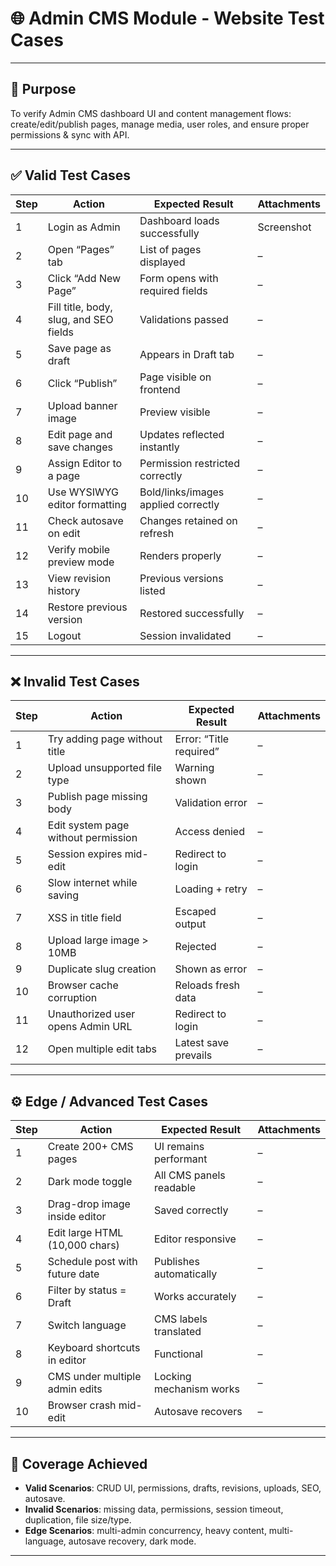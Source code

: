 # 🌐 Admin CMS Module - Website Test Cases

---

## 📌 Purpose
To verify Admin CMS dashboard UI and content management flows: create/edit/publish pages, manage media, user roles, and ensure proper permissions & sync with API.

---

## ✅ Valid Test Cases

| Step | Action | Expected Result | Attachments |
|------|---------|----------------|--------------|
| 1 | Login as Admin | Dashboard loads successfully | Screenshot |
| 2 | Open “Pages” tab | List of pages displayed | – |
| 3 | Click “Add New Page” | Form opens with required fields | – |
| 4 | Fill title, body, slug, and SEO fields | Validations passed | – |
| 5 | Save page as draft | Appears in Draft tab | – |
| 6 | Click “Publish” | Page visible on frontend | – |
| 7 | Upload banner image | Preview visible | – |
| 8 | Edit page and save changes | Updates reflected instantly | – |
| 9 | Assign Editor to a page | Permission restricted correctly | – |
| 10 | Use WYSIWYG editor formatting | Bold/links/images applied correctly | – |
| 11 | Check autosave on edit | Changes retained on refresh | – |
| 12 | Verify mobile preview mode | Renders properly | – |
| 13 | View revision history | Previous versions listed | – |
| 14 | Restore previous version | Restored successfully | – |
| 15 | Logout | Session invalidated | – |

---

## ❌ Invalid Test Cases

| Step | Action | Expected Result | Attachments |
|------|---------|----------------|--------------|
| 1 | Try adding page without title | Error: “Title required” | – |
| 2 | Upload unsupported file type | Warning shown | – |
| 3 | Publish page missing body | Validation error | – |
| 4 | Edit system page without permission | Access denied | – |
| 5 | Session expires mid-edit | Redirect to login | – |
| 6 | Slow internet while saving | Loading + retry | – |
| 7 | XSS in title field | Escaped output | – |
| 8 | Upload large image > 10MB | Rejected | – |
| 9 | Duplicate slug creation | Shown as error | – |
| 10 | Browser cache corruption | Reloads fresh data | – |
| 11 | Unauthorized user opens Admin URL | Redirect to login | – |
| 12 | Open multiple edit tabs | Latest save prevails | – |

---

## ⚙️ Edge / Advanced Test Cases

| Step | Action | Expected Result | Attachments |
|------|---------|----------------|--------------|
| 1 | Create 200+ CMS pages | UI remains performant | – |
| 2 | Dark mode toggle | All CMS panels readable | – |
| 3 | Drag-drop image inside editor | Saved correctly | – |
| 4 | Edit large HTML (10,000 chars) | Editor responsive | – |
| 5 | Schedule post with future date | Publishes automatically | – |
| 6 | Filter by status = Draft | Works accurately | – |
| 7 | Switch language | CMS labels translated | – |
| 8 | Keyboard shortcuts in editor | Functional | – |
| 9 | CMS under multiple admin edits | Locking mechanism works | – |
| 10 | Browser crash mid-edit | Autosave recovers | – |

---

## 📌 Coverage Achieved

- **Valid Scenarios**: CRUD UI, permissions, drafts, revisions, uploads, SEO, autosave.  
- **Invalid Scenarios**: missing data, permissions, session timeout, duplication, file size/type.  
- **Edge Scenarios**: multi-admin concurrency, heavy content, multi-language, autosave recovery, dark mode.  

---
